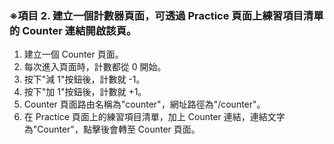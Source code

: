 ### ※項目 2. 建立一個計數器頁面，可透過 Practice 頁面上練習項目清單的 Counter 連結開啟該頁。 ###
1. 建立一個 Counter 頁面。
2. 每次進入頁面時，計數都從 0 開始。
3. 按下"減 1"按鈕後，計數就 -1。
4. 按下"加 1"按鈕後，計數就 +1。
5. Counter 頁面路由名稱為"counter"，網址路徑為"/counter"。
6. 在 Practice 頁面上的練習項目清單，加上 Counter 連結，連結文字為"Counter"，點擊後會轉至 Counter 頁面。